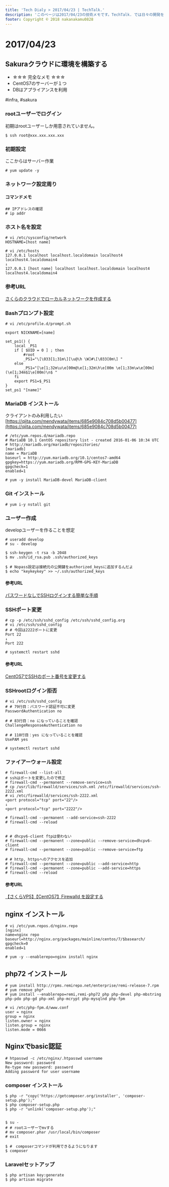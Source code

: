 ```yaml
---
title: 'Tech Dialy > 2017/04/23 | TechTalk.'
description: 'このページは2017/04/23の技術メモです。TechTalk. では日々の開発を個人メモとして残しています。将来に向けて技術ノウハウを蓄積することを目的とします。'
footer: Copyright © 2018 nakanakamu0828
---
```

# 2017/04/23
## Sakuraクラウドに環境を構築する
* ☆☆☆ 完全なメモ ☆☆☆
* CentOS7のサーバーが１つ
* DBはアプライアンスを利用

#infra, #sakura

### rootユーザーでログイン
初期はrootユーザーしか用意されていません。
```
$ ssh root@xxx.xxx.xxx.xxx
```

### 初期設定
ここからはサーバー作業
```
# yum update -y
```

### ネットワーク設定周り
#### コマンドメモ
```
## IPアドレスの確認
# ip addr
```

### ホスト名を設定
```
# vi /etc/sysconfig/network
HOSTNAME=[host name]

# vi /etc/hosts
127.0.0.1 localhost localhost.localdomain localhost4 localhost4.localdomain4
↓
127.0.0.1 [host name] localhost localhost.localdomain localhost4 localhost4.localdomain4
```

### 参考URL
[さくらのクラウドでローカルネットワークを作成する](https://qiita.com/sato-w-m/items/65d46045c4dabbedf91f)


### Bashプロンプト設定
```
# vi /etc/profile.d/prompt.sh

export NICKNAME=[name]

set_ps1() {
    local _PS1
    if [ $UID = 0 ] ; then
        #root
        _PS1="\[\033[1;31m\][\u@\h \W]#\[\033[0m\] "
    else
        _PS1="[\e[1;32m\u\e[00m@\e[1;32m\h\e[00m \e[1;33m\w\e[00m] (\e[1;34m$1\e[00m)\n$ "
    fi
    export PS1=$_PS1
}
set_ps1 "[name]"

```

### MariaDB インストール
クライアントのみ利用したい
[https://qiita.com/mendywata/items/685e9084c708d5b00477](https://qiita.com/mendywata/items/685e9084c708d5b00477)

```
# /etc/yum.repos.d/mariadb.repo
# MariaDB 10.1 CentOS repository list - created 2016-01-06 10:34 UTC
# http://mariadb.org/mariadb/repositories/
[mariadb]
name = MariaDB
baseurl = http://yum.mariadb.org/10.1/centos7-amd64
gpgkey=https://yum.mariadb.org/RPM-GPG-KEY-MariaDB
gpgcheck=1
enabled=1
```

```
# yum -y install MariaDB-devel MariaDB-client
```

### Git インストール
```
# yum i-y nstall git
```

### ユーザー作成
developユーザーを作ることを想定

```
# useradd develop
# su - develop

$ ssh-keygen -t rsa -b 2048
$ mv .ssh/id_rsa.pub .ssh/authorized_keys

$ # Nopass設定は接続元の公開鍵をauthorized_keysに追加するんだよ
$ echo "keykeykey" >> ~/.ssh/authorized_keys
```

#### 参考URL
[パスワードなしでSSHログインする簡単な手順](https://qiita.com/Tanaaaaan/items/50c3f0ddc15c40b750d2)

### SSHポート変更
```
# cp -p /etc/ssh/sshd_config /etc/ssh/sshd_config.org
# vi /etc/ssh/sshd_config
# # 今回は2222ポートに変更
Port 22
↓
Port 222

# systemctl restart sshd
```

#### 参考URL
[CentOS7でSSHのポート番号を変更する](https://qiita.com/fk_2000/items/019b62818e34be973227)

### SSHrootログイン拒否
```
# vi /etc/ssh/sshd_config
# # 79行目：パスワード認証不可に変更
PasswordAuthentication no

# # 83行目：no になっていることを確認
ChallengeResponseAuthentication no

# # 110行目：yes になっていることを確認
UsePAM yes

# systemctl restart sshd
```

### ファイアーウォール設定
```
# firewall-cmd --list-all
# sshはポートを変更したので修正
# firewall-cmd --permanent --remove-service=ssh
# cp /usr/lib/firewalld/services/ssh.xml /etc/firewalld/services/ssh-2222.xml
# vi /etc/firewalld/services/ssh-2222.xml
<port protocol="tcp" port="22"/>
↓
<port protocol="tcp" port="2222"/>

# firewall-cmd --permanent --add-service=ssh-2222
# firewall-cmd --reload


# # dhcpv6-client ftpは使わない
# firewall-cmd --permanent --zone=public --remove-service=dhcpv6-client
# firewall-cmd --permanent --zone=public --remove-service=ftp

# # http, httpsへのアクセスを追加
# firewall-cmd --permanent --zone=public --add-service=http 
# firewall-cmd --permanent --zone=public --add-service=https
# firewall-cmd --reload
```

#### 参考URL
[【さくらVPS】【CentOS7】Firewalld を設定する](https://go-journey.club/archives/5103)

## nginx インストール
```
# vi /etc/yum.repos.d/nginx.repo
[nginx]
name=nginx repo
baseurl=http://nginx.org/packages/mainline/centos/7/$basearch/
gpgcheck=0
enabled=1

# yum -y --enablerepo=nginx install nginx
```

## php72 インストール
```
# yum install http://rpms.remirepo.net/enterprise/remi-release-7.rpm
# yum remove php*
# yum install --enablerepo=remi,remi-php72 php php-devel php-mbstring php-pdo php-gd php-xml php-mcrypt php-mysqlnd php-fpm

# vi /etc/php-fpm.d/www.conf
user = nginx
group = nginx
listen.owner = nginx
listen.group = nginx
listen.mode = 0666
```

## Nginxでbasic認証
```
# htpasswd -c /etc/nginx/.htpasswd username
New password: password
Re-type new password: password
Adding password for user username

```


### composer インストール
```
$ php -r "copy('https://getcomposer.org/installer', 'composer-setup.php');"
$ php composer-setup.php
$ php -r "unlink('composer-setup.php');"


$ su -
# # rootユーザーでmvする
# mv composer.phar /usr/local/bin/composer
# exit

$ #　composerコマンドが利用できるようになります
$ composer
```

### Laravelセットアップ
```
$ php artisan key:generate
$ php artisan migrate
```